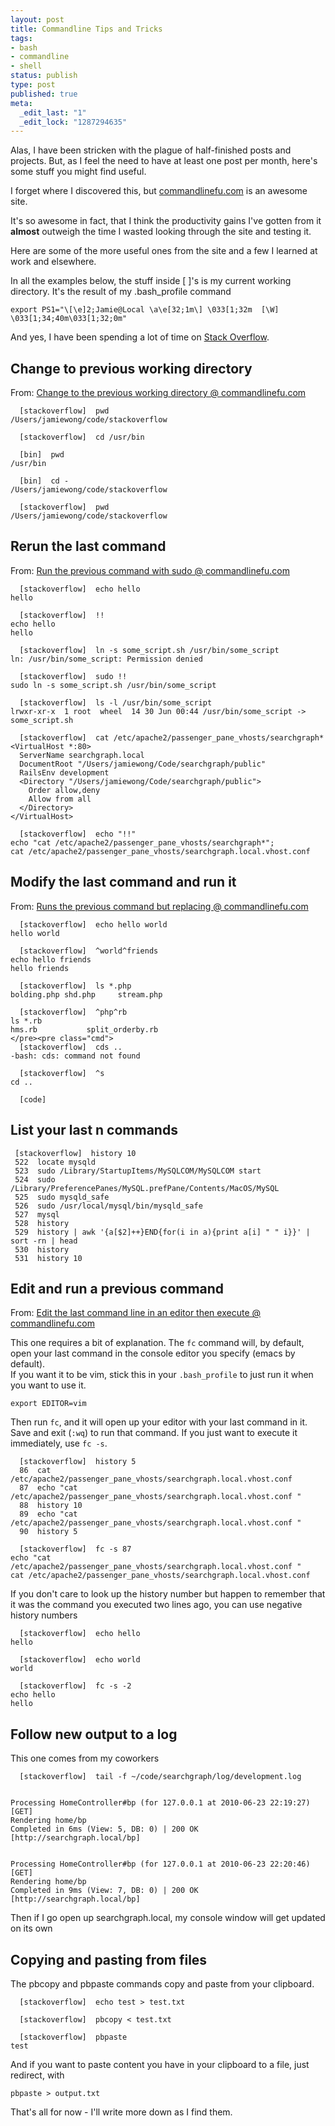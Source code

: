 ```yaml
--- 
layout: post
title: Commandline Tips and Tricks
tags: 
- bash
- commandline
- shell
status: publish
type: post
published: true
meta: 
  _edit_last: "1"
  _edit_lock: "1287294635"
---
```

Alas, I have been stricken with the plague of half-finished posts and projects. But, as I feel the need to have at least one post per month, here's some stuff you might find useful.

I forget where I discovered this, but <a href="http://www.commandlinefu.com/commands/browse/sort-by-votes">commandlinefu.com</a> is an awesome site. 

It's so awesome in fact, that I think the productivity gains I've gotten from it <strong>almost</strong> outweigh the time I wasted looking through the site and testing it.

Here are some of the more useful ones from the site and a few I learned at work and elsewhere.

In all the examples below, the stuff inside [ ]'s is my current working directory. It's the result of my .bash_profile command

    export PS1="\[\e]2;Jamie@Local \a\e[32;1m\] \033[1;32m  [\W]
    \033[1;34;40m\033[1;32;0m"

And yes, I have been spending a lot of time on <a href="http://stackoverflow.com/users/303911/jamie-wong">Stack Overflow</a>.

<h2>Change to previous working directory</h2>

From: <a href="http://www.commandlinefu.com/commands/view/51/change-to-the-previous-working-directory">Change to the previous working directory @ commandlinefu.com</a>
<style>pre.cmd {background-color:#444; color:#FFF; padding:10px; margin-bottom:5px;}</style>

      [stackoverflow]  pwd
    /Users/jamiewong/code/stackoverflow

      [stackoverflow]  cd /usr/bin

      [bin]  pwd
    /usr/bin

      [bin]  cd -
    /Users/jamiewong/code/stackoverflow

      [stackoverflow]  pwd
    /Users/jamiewong/code/stackoverflow

<h2>Rerun the last command</h2>
From: <a href="http://www.commandlinefu.com/commands/view/1189/run-the-previous-command-with-sudo">Run the previous command with sudo @ commandlinefu.com</a>

      [stackoverflow]  echo hello
    hello

      [stackoverflow]  !!
    echo hello
    hello

      [stackoverflow]  ln -s some_script.sh /usr/bin/some_script
    ln: /usr/bin/some_script: Permission denied

      [stackoverflow]  sudo !!
    sudo ln -s some_script.sh /usr/bin/some_script

      [stackoverflow]  ls -l /usr/bin/some_script
    lrwxr-xr-x  1 root  wheel  14 30 Jun 00:44 /usr/bin/some_script -> some_script.sh

      [stackoverflow]  cat /etc/apache2/passenger_pane_vhosts/searchgraph*
    <VirtualHost *:80>
      ServerName searchgraph.local
      DocumentRoot "/Users/jamiewong/Code/searchgraph/public"
      RailsEnv development
      <Directory "/Users/jamiewong/Code/searchgraph/public">
        Order allow,deny
        Allow from all
      </Directory>
    </VirtualHost>

      [stackoverflow]  echo "!!"
    echo "cat /etc/apache2/passenger_pane_vhosts/searchgraph*";
    cat /etc/apache2/passenger_pane_vhosts/searchgraph.local.vhost.conf

<h2>Modify the last command and run it</h2>
From: <a href="http://www.commandlinefu.com/commands/view/19/runs-previous-command-but-replacing">Runs the previous command but replacing @ commandlinefu.com</a>

      [stackoverflow]  echo hello world
    hello world

      [stackoverflow]  ^world^friends
    echo hello friends
    hello friends

      [stackoverflow]  ls *.php
    bolding.php shd.php     stream.php
    
      [stackoverflow]  ^php^rb
    ls *.rb
    hms.rb           split_orderby.rb
    </pre><pre class="cmd">
      [stackoverflow]  cds ..
    -bash: cds: command not found
    
      [stackoverflow]  ^s
    cd ..
    
      [code]  

<h2>List your last n commands</h2>

     [stackoverflow]  history 10
     522  locate mysqld
     523  sudo /Library/StartupItems/MySQLCOM/MySQLCOM start
     524  sudo /Library/PreferencePanes/MySQL.prefPane/Contents/MacOS/MySQL
     525  sudo mysqld_safe
     526  sudo /usr/local/mysql/bin/mysqld_safe
     527  mysql
     528  history
     529  history | awk '{a[$2]++}END{for(i in a){print a[i] " " i}}' | sort -rn | head
     530  history
     531  history 10

<h2>Edit and run a previous command</h2>
From: <a href="http://www.commandlinefu.com/commands/view/1561/edit-the-last-or-previous-command-line-in-an-editor-then-execute">Edit the last command line in an editor then execute @ commandlinefu.com</a>

This one requires a bit of explanation. The `fc` command will, by default, open 
your last command in the console editor you specify (emacs by default).  
If you want it to be vim, stick this in your `.bash_profile` to just run 
it when you want to use it. 

    export EDITOR=vim

Then run `fc`, and it will open up your editor with your last command in it.
Save and exit (`:wq`) to run that command.
If you just want to execute it immediately, use `fc -s`.

      [stackoverflow]  history 5
      86  cat /etc/apache2/passenger_pane_vhosts/searchgraph.local.vhost.conf 
      87  echo "cat /etc/apache2/passenger_pane_vhosts/searchgraph.local.vhost.conf "
      88  history 10
      89  echo "cat /etc/apache2/passenger_pane_vhosts/searchgraph.local.vhost.conf "
      90  history 5

      [stackoverflow]  fc -s 87
    echo "cat /etc/apache2/passenger_pane_vhosts/searchgraph.local.vhost.conf "
    cat /etc/apache2/passenger_pane_vhosts/searchgraph.local.vhost.conf 

If you don't care to look up the history number but happen to remember that it 
was the command you executed two lines ago, you can use negative history numbers

      [stackoverflow]  echo hello
    hello

      [stackoverflow]  echo world
    world

      [stackoverflow]  fc -s -2
    echo hello
    hello

<h2>Follow new output to a log</h2>
This one comes from my coworkers

      [stackoverflow]  tail -f ~/code/searchgraph/log/development.log 


    Processing HomeController#bp (for 127.0.0.1 at 2010-06-23 22:19:27) [GET]
    Rendering home/bp
    Completed in 6ms (View: 5, DB: 0) | 200 OK [http://searchgraph.local/bp]


    Processing HomeController#bp (for 127.0.0.1 at 2010-06-23 22:20:46) [GET]
    Rendering home/bp
    Completed in 9ms (View: 7, DB: 0) | 200 OK [http://searchgraph.local/bp]

Then if I go open up searchgraph.local, my console window will get updated on 
its own

<h2>Copying and pasting from files</h2>

The pbcopy and pbpaste commands copy and paste from your clipboard.

      [stackoverflow]  echo test > test.txt

      [stackoverflow]  pbcopy < test.txt

      [stackoverflow]  pbpaste
    test

And if you want to paste content you have in your clipboard to a file, just 
redirect, with

    pbpaste > output.txt

That's all for now - I'll write more down as I find them.
